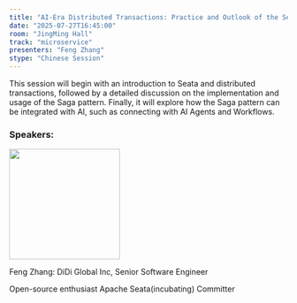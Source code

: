 ```yaml
---
title: "AI-Era Distributed Transactions: Practice and Outlook of the Seata Saga Pattern"
date: "2025-07-27T16:45:00"
room: "JingMing Hall"
track: "microservice"
presenters: "Feng Zhang"
stype: "Chinese Session"
---
```


This session will begin with an introduction to Seata and distributed transactions, followed by a detailed discussion on the implementation and usage of the Saga pattern. Finally, it will explore how the Saga pattern can be integrated with AI, such as connecting with AI Agents and Workflows.

### Speakers:


<img src="https://sessionize.com/image/ff07-400o400o1-9EDorTxm4s8EUAGsan1y1V.jpg" width="200" /><br/>

Feng Zhang: DiDi Global Inc, Senior Software Engineer

Open-source enthusiast
Apache Seata(incubating)  Committer